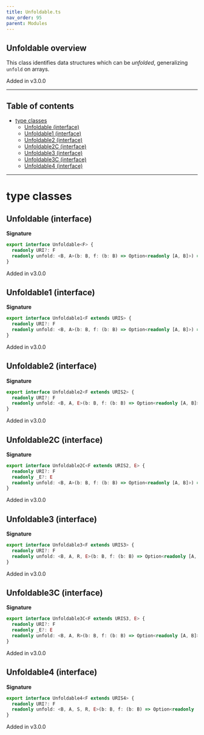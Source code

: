 ```yaml
---
title: Unfoldable.ts
nav_order: 95
parent: Modules
---
```


## Unfoldable overview

This class identifies data structures which can be _unfolded_, generalizing `unfold` on arrays.

Added in v3.0.0

---

<h2 class="text-delta">Table of contents</h2>

- [type classes](#type-classes)
  - [Unfoldable (interface)](#unfoldable-interface)
  - [Unfoldable1 (interface)](#unfoldable1-interface)
  - [Unfoldable2 (interface)](#unfoldable2-interface)
  - [Unfoldable2C (interface)](#unfoldable2c-interface)
  - [Unfoldable3 (interface)](#unfoldable3-interface)
  - [Unfoldable3C (interface)](#unfoldable3c-interface)
  - [Unfoldable4 (interface)](#unfoldable4-interface)

---

# type classes

## Unfoldable (interface)

**Signature**

```ts
export interface Unfoldable<F> {
  readonly URI?: F
  readonly unfold: <B, A>(b: B, f: (b: B) => Option<readonly [A, B]>) => HKT<F, A>
}
```

Added in v3.0.0

## Unfoldable1 (interface)

**Signature**

```ts
export interface Unfoldable1<F extends URIS> {
  readonly URI?: F
  readonly unfold: <B, A>(b: B, f: (b: B) => Option<readonly [A, B]>) => Kind<F, A>
}
```

Added in v3.0.0

## Unfoldable2 (interface)

**Signature**

```ts
export interface Unfoldable2<F extends URIS2> {
  readonly URI?: F
  readonly unfold: <B, A, E>(b: B, f: (b: B) => Option<readonly [A, B]>) => Kind2<F, E, A>
}
```

Added in v3.0.0

## Unfoldable2C (interface)

**Signature**

```ts
export interface Unfoldable2C<F extends URIS2, E> {
  readonly URI?: F
  readonly _E?: E
  readonly unfold: <B, A>(b: B, f: (b: B) => Option<readonly [A, B]>) => Kind2<F, E, A>
}
```

Added in v3.0.0

## Unfoldable3 (interface)

**Signature**

```ts
export interface Unfoldable3<F extends URIS3> {
  readonly URI?: F
  readonly unfold: <B, A, R, E>(b: B, f: (b: B) => Option<readonly [A, B]>) => Kind3<F, R, E, A>
}
```

Added in v3.0.0

## Unfoldable3C (interface)

**Signature**

```ts
export interface Unfoldable3C<F extends URIS3, E> {
  readonly URI?: F
  readonly _E?: E
  readonly unfold: <B, A, R>(b: B, f: (b: B) => Option<readonly [A, B]>) => Kind3<F, R, E, A>
}
```

Added in v3.0.0

## Unfoldable4 (interface)

**Signature**

```ts
export interface Unfoldable4<F extends URIS4> {
  readonly URI?: F
  readonly unfold: <B, A, S, R, E>(b: B, f: (b: B) => Option<readonly [A, B]>) => Kind4<F, S, R, E, A>
}
```

Added in v3.0.0

